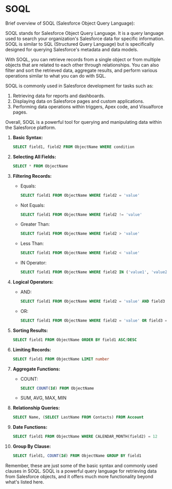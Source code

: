 # SOQL
Brief overview of SOQL (Salesforce Object Query Language):

SOQL stands for Salesforce Object Query Language. It is a query language used to search your organization's Salesforce data for specific information. SOQL is similar to SQL (Structured Query Language) but is specifically designed for querying Salesforce's metadata and data models.

With SOQL, you can retrieve records from a single object or from multiple objects that are related to each other through relationships. You can also filter and sort the retrieved data, aggregate results, and perform various operations similar to what you can do with SQL.

SOQL is commonly used in Salesforce development for tasks such as:

1. Retrieving data for reports and dashboards.
2. Displaying data on Salesforce pages and custom applications.
3. Performing data operations within triggers, Apex code, and Visualforce pages.

Overall, SOQL is a powerful tool for querying and manipulating data within the Salesforce platform.

1. **Basic Syntax:**
   ```sql
   SELECT field1, field2 FROM ObjectName WHERE condition
   ```

2. **Selecting All Fields:**
   ```sql
   SELECT * FROM ObjectName
   ```

3. **Filtering Records:**
   - Equals:
     ```sql
     SELECT field1 FROM ObjectName WHERE field2 = 'value'
     ```
   - Not Equals:
     ```sql
     SELECT field1 FROM ObjectName WHERE field2 != 'value'
     ```
   - Greater Than:
     ```sql
     SELECT field1 FROM ObjectName WHERE field2 > 'value'
     ```
   - Less Than:
     ```sql
     SELECT field1 FROM ObjectName WHERE field2 < 'value'
     ```
   - IN Operator:
     ```sql
     SELECT field1 FROM ObjectName WHERE field2 IN ('value1', 'value2')
     ```

4. **Logical Operators:**
   - AND:
     ```sql
     SELECT field1 FROM ObjectName WHERE field2 = 'value' AND field3 = 'value'
     ```
   - OR:
     ```sql
     SELECT field1 FROM ObjectName WHERE field2 = 'value' OR field3 = 'value'
     ```

5. **Sorting Results:**
   ```sql
   SELECT field1 FROM ObjectName ORDER BY field1 ASC/DESC
   ```

6. **Limiting Records:**
   ```sql
   SELECT field1 FROM ObjectName LIMIT number
   ```

7. **Aggregate Functions:**
   - COUNT:
     ```sql
     SELECT COUNT(Id) FROM ObjectName
     ```
   - SUM, AVG, MAX, MIN

8. **Relationship Queries:**
   ```sql
   SELECT Name, (SELECT LastName FROM Contacts) FROM Account
   ```

9. **Date Functions:**
   ```sql
   SELECT field1 FROM ObjectName WHERE CALENDAR_MONTH(field2) = 12
   ```

10. **Group By Clause:**
    ```sql
    SELECT field1, COUNT(Id) FROM ObjectName GROUP BY field1
    ```

Remember, these are just some of the basic syntax and commonly used clauses in SOQL. SOQL is a powerful query language for retrieving data from Salesforce objects, and it offers much more functionality beyond what's listed here.
